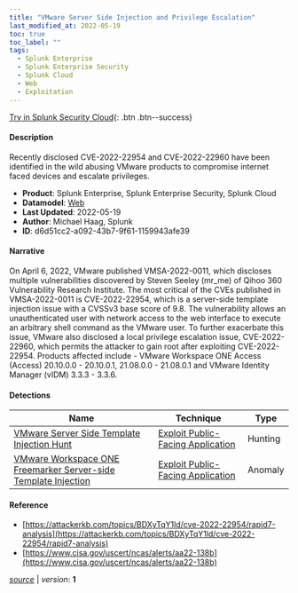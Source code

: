 ```yaml
---
title: "VMware Server Side Injection and Privilege Escalation"
last_modified_at: 2022-05-19
toc: true
toc_label: ""
tags:
  - Splunk Enterprise
  - Splunk Enterprise Security
  - Splunk Cloud
  - Web
  - Exploitation
---
```


[Try in Splunk Security Cloud](https://www.splunk.com/en_us/cyber-security.html){: .btn .btn--success}

#### Description

Recently disclosed CVE-2022-22954 and CVE-2022-22960 have been identified in the wild abusing VMware products to compromise internet faced devices and escalate privileges.

- **Product**: Splunk Enterprise, Splunk Enterprise Security, Splunk Cloud
- **Datamodel**: [Web](https://docs.splunk.com/Documentation/CIM/latest/User/Web)
- **Last Updated**: 2022-05-19
- **Author**: Michael Haag, Splunk
- **ID**: d6d51cc2-a092-43b7-9f61-1159943afe39

#### Narrative

On April 6, 2022, VMware published VMSA-2022-0011, which discloses multiple vulnerabilities discovered by Steven Seeley (mr_me) of Qihoo 360 Vulnerability Research Institute. The most critical of the CVEs published in VMSA-2022-0011 is CVE-2022-22954, which is a server-side template injection issue with a CVSSv3 base score of 9.8. The vulnerability allows an unauthenticated user with network access to the web interface to execute an arbitrary shell command as the VMware user. To further exacerbate this issue, VMware also disclosed a local privilege escalation issue, CVE-2022-22960, which permits the attacker to gain root after exploiting CVE-2022-22954. Products affected include - VMware Workspace ONE Access (Access) 20.10.0.0 - 20.10.0.1, 21.08.0.0 - 21.08.0.1 and VMware Identity Manager (vIDM) 3.3.3 - 3.3.6.

#### Detections

| Name        | Technique   | Type         |
| ----------- | ----------- |--------------|
| [VMware Server Side Template Injection Hunt](/web/vmware_server_side_template_injection_hunt/) | [Exploit Public-Facing Application](/tags/#exploit-public-facing-application)| Hunting |
| [VMware Workspace ONE Freemarker Server-side Template Injection](/web/vmware_workspace_one_freemarker_server-side_template_injection/) | [Exploit Public-Facing Application](/tags/#exploit-public-facing-application)| Anomaly |

#### Reference

* [https://attackerkb.com/topics/BDXyTqY1ld/cve-2022-22954/rapid7-analysis](https://attackerkb.com/topics/BDXyTqY1ld/cve-2022-22954/rapid7-analysis)
* [https://www.cisa.gov/uscert/ncas/alerts/aa22-138b](https://www.cisa.gov/uscert/ncas/alerts/aa22-138b)



[*source*](https://github.com/splunk/security_content/tree/develop/stories/vmware_server_side_injection_and_privilege_escalation.yml) \| *version*: **1**